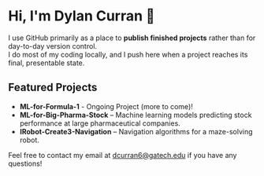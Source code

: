 # Hi, I'm Dylan Curran 👋

I use GitHub primarily as a place to **publish finished projects** rather than for day-to-day version control.  
I do most of my coding locally, and I push here when a project reaches its final, presentable state.

## Featured Projects
- **ML-for-Formula-1** - Ongoing Project (more to come)!
- **ML-for-Big-Pharma-Stock** – Machine learning models predicting stock performance at large pharmaceutical companies.
- **IRobot-Create3-Navigation** – Navigation algorithms for a maze-solving robot.

Feel free to contact my email at dcurran6@gatech.edu if you have any questions!
